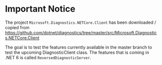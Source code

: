 # Important Notice
The project `Microsoft.Diagnostics.NETCore.Client` has been downloaded / copied from https://github.com/dotnet/diagnostics/tree/master/src/Microsoft.Diagnostics.NETCore.Client

The goal is to test the features currently available in the master branch to test the upcoming DiagnosticClient class.
The features that is coming in .NET 6 is called `ReversedDiagnosticServer`.

